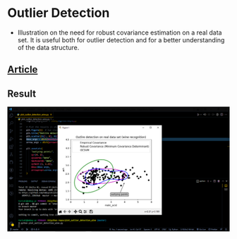 # Outlier Detection

- Illustration on the need for robust covariance estimation on a real data set. It is useful both for outlier detection and for a better understanding of the data structure.

## [Article](https://scikit-learn.org/stable/auto_examples/applications/plot_outlier_detection_wine.html#sphx-glr-auto-examples-applications-plot-outlier-detection-wine-py)

## Result

![plot result](./assets/plt.png "Plot results")
